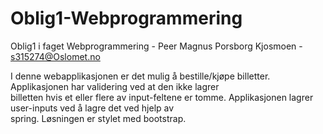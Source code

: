 # Oblig1-Webprogrammering
Oblig1 i faget Webprogrammering - Peer Magnus Porsborg Kjosmoen - s315274@Oslomet.no

I denne webapplikasjonen er det mulig å bestille/kjøpe billetter. Applikasjonen har validering ved at den ikke lagrer\
billetten hvis et eller flere av input-feltene er tomme. Applikasjonen lagrer user-inputs ved å lagre det ved hjelp av\
spring. Løsningen er stylet med bootstrap.  